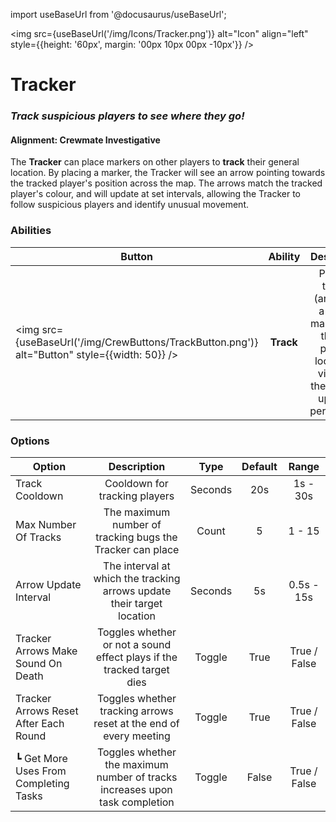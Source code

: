 import useBaseUrl from '@docusaurus/useBaseUrl';

<img src={useBaseUrl('/img/Icons/Tracker.png')} alt="Icon" align="left" style={{height: '60px', margin: '00px 10px 00px -10px'}} />

# Tracker

### _Track suspicious players to see where they go!_

#### Alignment: Crewmate Investigative

The **Tracker** can place markers on other players to **track** their general location. By placing a marker, the Tracker will see an arrow pointing towards the tracked player's position across the map. The arrows match the tracked player's colour, and will update at set intervals, allowing the Tracker to follow suspicious players and identify unusual movement.

### Abilities

| Button                                                                                        | Ability   |                                                           Description                                                           |        Type        |
| --------------------------------------------------------------------------------------------- | :---------: | :-----------------------------------------------------------------------------------------------------------------------------: | :----------------: |
| <img src={useBaseUrl('/img/CrewButtons/TrackButton.png')} alt="Button" style={{width: 50}} /> | **Track** | Places a tracker (arrow) on a player, making it so that the player's location is visible to the Tracker, updating periodically. | Player Interaction |

### Options

| Option                                |                                 Description                                 |  Type   | Default |    Range     |
| ------------------------------------- | :-------------------------------------------------------------------------: | :-----: | :-----: | :----------: |
| Track Cooldown                        |                        Cooldown for tracking players                        | Seconds |   20s   |   1s - 30s   |
| Max Number Of Tracks                  |          The maximum number of tracking bugs the Tracker can place          |  Count  |    5    |    1 - 15    |
| Arrow Update Interval                 |   The interval at which the tracking arrows update their target location    | Seconds |   5s    |  0.5s - 15s  |
| Tracker Arrows Make Sound On Death    |   Toggles whether or not a sound effect plays if the tracked target dies    | Toggle  |  True   | True / False |
| Tracker Arrows Reset After Each Round |      Toggles whether tracking arrows reset at the end of every meeting      | Toggle  |  True   | True / False |
| ┗ Get More Uses From Completing Tasks | Toggles whether the maximum number of tracks increases upon task completion | Toggle  |  False  | True / False |
